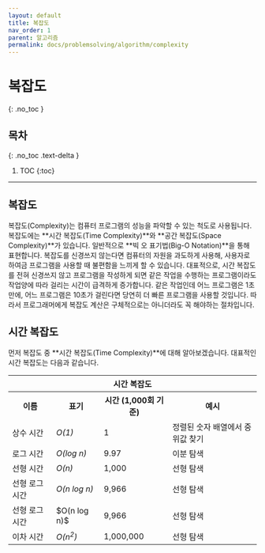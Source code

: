 ```yaml
---
layout: default
title: 복잡도
nav_order: 1
parent: 알고리즘
permalink: docs/problemsolving/algorithm/complexity
---
```


# 복잡도   
{: .no_toc }

## 목차
{: .no_toc .text-delta }

1. TOC
{:toc}

---

## 복잡도
복잡도(Complexity)는 컴퓨터 프로그램의 성능을 파악할 수 있는 척도로 사용됩니다. 복잡도에는 **시간 복잡도(Time Complexity)**와 **공간 복잡도(Space Complexity)**가 있습니다. 일반적으로 **빅 오 표기법(Big-O Notation)**을 통해 표현합니다. 복잡도를 신경쓰지 않는다면 컴퓨터의 자원을 과도하게 사용해, 사용자로 하여금 프로그램을 사용할 때 불편함을 느끼게 할 수 있습니다. 대표적으로, 시간 복잡도를 전혀 신경쓰지 않고 프로그램을 작성하게 되면 같은 작업을 수행하는 프로그램이라도 작업양에 따라 걸리는 시간이 급격하게 증가합니다. 같은 작업인데 어느 프로그램은 1초만에, 어느 프로그램은 10초가 걸린다면 당연히 더 빠른 프로그램을 사용할 것입니다. 따라서 프로그래머에게 복잡도 계산은 구체적으로는 아니더라도 꼭 해야하는 절차입니다.

## 시간 복잡도
먼저 복잡도 중 **시간 복잡도(Time Complexity)**에 대해 알아보겠습니다. 대표적인 시간 복잡도는 다음과 같습니다.

<table>
    <tr>
        <th colspan="4">시간 복잡도</th>
    </tr>
    <tr>
        <th>이름</th>
        <th>표기</th>
        <th>시간 (1,000회 기준)</th>
        <th>예시</th>
    </tr>
    <tr>
        <td>상수 시간</td>
        <td><em>O(1)</em></td>
        <td>1</td>
        <td>정렬된 숫자 배열에서 중위값 찾기</td>
    </tr>
    <tr>
        <td>로그 시간</td>
        <td><em>O(log n)</em></td>
        <td>9.97</td>
        <td>이분 탐색</td>
    </tr>
    <tr>
        <td>선형 시간</td>
        <td><em>O(n)</em></td>
        <td>1,000</td>
        <td>선형 탐색</td>
    </tr>
    <tr>
        <td>선형 로그 시간</td>
        <td><em>O(n log n)</em></td>
        <td>9,966</td>
        <td>선형 탐색</td>
    </tr>
    <tr>
        <td>선형 로그 시간</td>
        <td>$O(n log n)$</td>
        <td>9,966</td>
        <td>선형 탐색</td>
    </tr>
    <tr>
        <td>이차 시간</td>
        <td><em>O(n<sup>2</sup>)</em></td>
        <td>1,000,000</td>
        <td>선형 탐색</td>
    </tr>
</table>